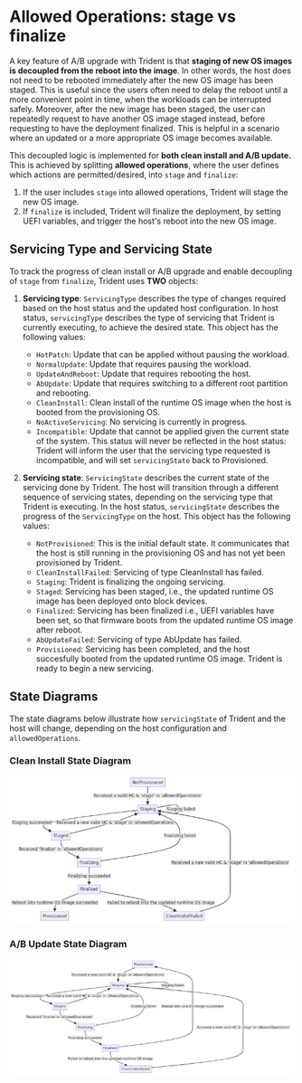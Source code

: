 # Allowed Operations: stage vs finalize

A key feature of A/B upgrade with Trident is that **staging of new OS images**
**is decoupled from the reboot into the image**. In other words, the host does
not need to be rebooted immediately after the new OS image has been staged.
This is useful since the users often need to delay the reboot until a more
convenient point in time, when the workloads can be interrupted safely.
Moreover, after the new image has been staged, the user can repeatedly request
to have another OS image staged instead, before requesting to have the
deployment finalized. This is helpful in a scenario where an updated or a more
appropriate OS image becomes available.

This decoupled logic is implemented for **both clean install and A/B update.**
This is achieved by splitting **allowed operations**, where the user defines which
actions are permitted/desired, into `stage` and `finalize`:

1. If the user includes `stage` into allowed operations, Trident will
stage the new OS image.
2. If `finalize` is included, Trident will finalize the deployment,
by setting UEFI variables, and trigger the host's reboot into the new OS image.

## Servicing Type and Servicing State

To track the progress of clean install or A/B upgrade and enable decoupling of
`stage` from `finalize`, Trident uses **TWO** objects:

1. **Servicing type**: `ServicingType` describes the type of changes required
based on the host status and the updated host configuration. In host status,
`servicingType` describes the type of servicing that Trident is currently
executing, to achieve the desired state. This object has the following values:

   - `HotPatch`: Update that can be applied without pausing the workload.
   - `NormalUpdate`: Update that requires pausing the workload.
   - `UpdateAndReboot`: Update that requires rebooting the host.
   - `AbUpdate`:  Update that requires switching to a different root partition
   and rebooting.
   - `CleanInstall`: Clean install of the runtime OS image when the host is
   booted from the provisioning OS.
   - `NoActiveServicing`: No servicing is currently in progress.
   - `Incompatible`: Update that cannot be applied given the current state of the
   system. This status will never be reflected in the host status: Trident will
   inform the user that the servicing type requested is incompatible, and will set
   `servicingState` back to Provisioned.

2. **Servicing state**: `ServicingState` describes the current state of the
servicing done by Trident. The host will transition through a different
sequence of servicing states, depending on the servicing type that Trident is
executing. In the host status, `servicingState` describes the progress of the
`ServicingType` on the host. This object has the following values:

   - `NotProvisioned`: This is the initial default state. It communicates that
   the host is still running in the provisioning OS and has not yet been
   provisioned by Trident.
   - `CleanInstallFailed`: Servicing of type CleanInstall has failed.
   - `Staging`: Trident is finalizing the ongoing servicing.
   - `Staged`: Servicing has been staged, i.e., the updated runtime OS image has
   been deployed onto block devices.
   - `Finalized`: Servicing has been finalized i.e., UEFI variables have been set,
   so that firmware boots from the updated runtime OS image after reboot.
   - `AbUpdateFailed`: Servicing of type AbUpdate has failed.
   - `Provisioned`: Servicing has been completed, and the host succesfully booted
   from the updated runtime OS image. Trident is ready to begin a new servicing.

## State Diagrams

The state diagrams below illustrate how `servicingState` of Trident and the
host will change, depending on the host configuration and `allowedOperations`.

### Clean Install State Diagram

![CleanInstall](diagrams/state-diagrams/clean-install.png)

### A/B Update State Diagram

![AbUpdate](diagrams/state-diagrams/ab-update.png)
